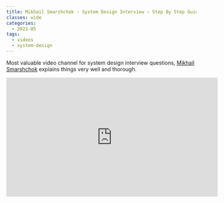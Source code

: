 ```yaml
---
title: Mikhail Smarshchok - System Design Interview – Step By Step Guide
classes: wide
categories:
  - 2021-05
tags:
  - videos
  - system-design
---
```


Most valuable video channel for system design interview questions, [Mikhail Smarshchok](https://www.linkedin.com/in/mikhail-smarshchok-507770122/) explains things very well and thorough.

<iframe width="560" height="315" src="https://www.youtube.com/embed/bUHFg8CZFws" title="YouTube video player" frameborder="0" allow="accelerometer; autoplay; clipboard-write; encrypted-media; gyroscope; picture-in-picture" allowfullscreen></iframe>
